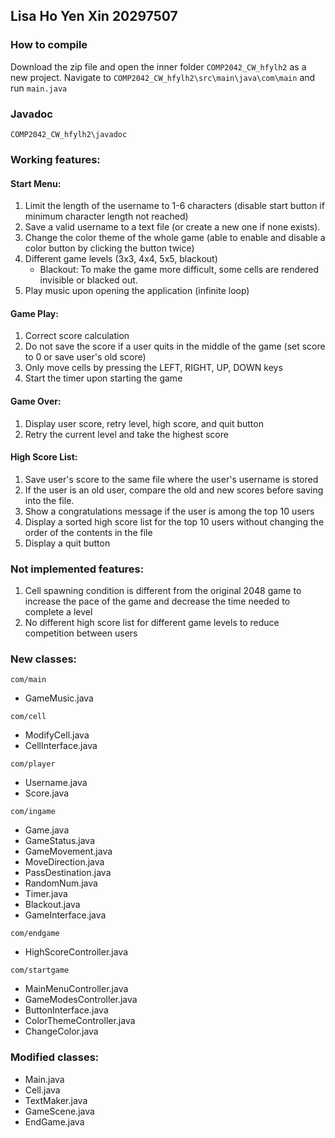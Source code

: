 ## Lisa Ho Yen Xin 20297507  

### How to compile
Download the zip file and open the inner folder <code>COMP2042_CW_hfylh2</code> as a new project. Navigate to <code>COMP2042_CW_hfylh2\src\main\java\com\main</code> and run <code>main.java</code>

### Javadoc
<code>COMP2042_CW_hfylh2\javadoc</code>

### Working features:
#### Start Menu:
1. Limit the length of the username to 1-6 characters (disable start button if minimum character length not reached)
2. Save a valid username to a text file (or create a new one if none exists). 
3. Change the color theme of the whole game (able to enable and disable a color button by clicking the button twice)
4. Different game levels (3x3, 4x4, 5x5, blackout)
   - Blackout: To make the game more difficult, some cells are rendered invisible or blacked out.
5. Play music upon opening the application (infinite loop)

#### Game Play:
1. Correct score calculation
2. Do not save the score if a user quits in the middle of the game (set score to 0 or save user's old score)
3. Only move cells by pressing the LEFT, RIGHT, UP, DOWN keys 
4. Start the timer upon starting the game

#### Game Over: 
1. Display user score, retry level, high score, and quit button
2. Retry the current level and take the highest score

#### High Score List:
1. Save user's score to the same file where the user's username is stored 
2. If the user is an old user, compare the old and new scores before saving into the file. 
3. Show a congratulations message if the user is among the top 10 users 
4. Display a sorted high score list for the top 10 users without changing the order of the contents in the file 
5. Display a quit button

### Not implemented features: 
1. Cell spawning condition is different from the original 2048 game to increase the pace of the game and decrease the time needed to complete a level
2. No different high score list for different game levels to reduce competition between users

### New classes:
<code>com/main</code>
- GameMusic.java

<code>com/cell</code>
- ModifyCell.java
- CellInterface.java

<code>com/player</code>
- Username.java
- Score.java

<code>com/ingame</code>
- Game.java
- GameStatus.java
- GameMovement.java
- MoveDirection.java
- PassDestination.java
- RandomNum.java
- Timer.java
- Blackout.java
- GameInterface.java

<code>com/endgame</code>
- HighScoreController.java

<code>com/startgame</code>
- MainMenuController.java
- GameModesController.java
- ButtonInterface.java
- ColorThemeController.java
- ChangeColor.java
  
### Modified classes:
- Main.java
- Cell.java
- TextMaker.java
- GameScene.java
- EndGame.java  
